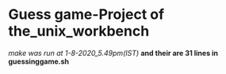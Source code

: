# Guess game-Project of the_unix_workbench
*make was run at 1-8-2020_5.49pm(IST)* 
 **and their are 31 lines in guessinggame.sh**
